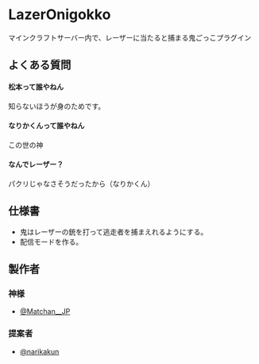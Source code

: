 
# LazerOnigokko
マインクラフトサーバー内で、レーザーに当たると捕まる鬼ごっこプラグイン

## よくある質問

#### 松本って誰やねん
知らないほうが身のためです。

#### なりかくんって誰やねん
この世の神

#### なんでレーザー？
パクリじゃなさそうだったから（なりかくん）

## 仕様書
- 鬼はレーザーの銃を打って逃走者を捕まえれるようにする。
- 配信モードを作る。

## 製作者
### 神様
- [@Matchan__JP](https://twitter.com/Matchan__JP)

### 提案者
- [@narikakun](https://twitter.com/narikakun)
